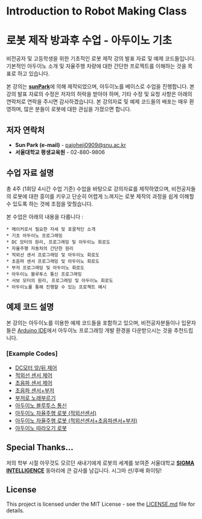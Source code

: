 # Introduction to Robot Making Class 
# 로봇 제작 방과후 수업 - 아두이노 기초 

비전공자 및 고등학생을 위한 기초적인 로봇 제작 강의 발표 자료 및 예제 코드들입니다. 기본적인 아두이노 소개 및 자율주행 차량에 대한 간단한 프로젝트를 이해하는 것을 목표로 하고 있습니다.

본 강의는 [**sunPark**](https://www.facebook.com/profile.php?id=100007447598985)에 의해 제작되었으며, 아두이노를 베이스로 수업을 진행합니다. 본 강의 발표 자료의 수정은 저자의 허락을 받아야 하며, 기타 수정 및 요청 사항은 아래의 연락처로 연락을 주시면 감사하겠습니다. 본 강의자료 및 예제 코드들의 배포는 매우 환영하며, 많은 분들이 로봇에 대한 관심을 가졌으면 합니다.

## 저자 연락처
* **Sun Park (e-mail)** - pajoheji0909@snu.ac.kr
* **서울대학교 평생교육원** - 02-880-9806

## 수업 자료 설명
총 4주 (1회당 4시간 수업 기준) 수업을 바탕으로 강의자료를 제작하였으며, 비전공자들의 로봇에 대한 흥미를 키우고 단순히 어렵게 느껴지는 로봇 제작의 과정을 쉽게 이해할 수 있도록 하는 것에 초점을 맞췄습니다.

본 수업은 아래의 내용을 다룹니다 :
```
* 메이커로서 필요한 자세 및 포괄적인 소개
* 기초 아두이노 프로그래밍
* DC 모터의 원리, 프로그래밍 및 아두이노 회로도
* 자율주행 자동차의 간단한 원리
* 적외선 센서 프로그래밍 및 아두이노 회로도
* 초음파 센서 프로그래밍 및 아두이노 회로도
* 부저 프로그래밍 및 아두이노 회로도
* 아두이노 블루투스 통신 프로그래밍
* 서보 모터의 원리, 프로그래밍 및 아두이노 회로도
* 아두이노를 통해 진행할 수 있는 프로젝트 예시
```

## 예제 코드 설명

본 강의는 아두이노를 이용한 예제 코드들을 포함하고 있으며, 비전공자분들이나 입문자들은 [Arduino IDE](https://www.arduino.cc/en/software)에서 아두이노 프로그래밍 개발 환경을 다운받으시는 것을 추천드립니다.

### [Example Codes]

* [DC모터 앞/뒤 제어](arduino/motorspeed1)
* [적외선 센서 제어](arduino/sensor2)
* [초음파 센서 제어](arduino/sonar1)
* [초음파 센서+부저](arduino/buzzer1)
* [부저로 노래부르기](arduino/buzzer2_despacito)
* [아두이노 블루투스 통신](arduino/bluetooth1)
* [아두이노 자율주행 로봇 (적외선센서)](arduino/autodriving)
* [아두이노 자율주행 로봇 (적외선센서+초음파센서+부저)](arduino/autodriving_sonar)
* [아두이노 따라오기 로봇](arduino/autotracking)


## Special Thanks...
저의 학부 시절 아무것도 모르던 새내기에게 로봇의 세계를 보여준 서울대학교 [**SIGMA INTELLIGENCE**](https://www.facebook.com/sigmaintelligence) 동아리에 큰 감사를 남깁니다. 시그마 선/후배 화이팅!

## License
This project is licensed under the MIT License - see the [LICENSE.md](LICENSE.md) file for details.